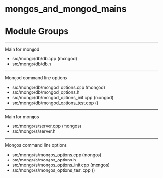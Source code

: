 # mongos\_and\_mongod\_mains

# Module Groups

-------------

Main for mongod

- src/mongo/db/db.cpp   (mongod)
- src/mongo/db/db.h

-------------

Mongod command line options

- src/mongo/db/mongod\_options.cpp   (mongod)
- src/mongo/db/mongod\_options.h
- src/mongo/db/mongod\_options\_init.cpp   (mongod)
- src/mongo/db/mongod\_options\_test.cpp   ()

-------------

Main for mongos

- src/mongo/s/server.cpp   (mongos)
- src/mongo/s/server.h

-------------

Mongos command line options

- src/mongo/s/mongos\_options.cpp   (mongos)
- src/mongo/s/mongos\_options.h
- src/mongo/s/mongos\_options\_init.cpp   (mongos)
- src/mongo/s/mongos\_options\_test.cpp   ()
